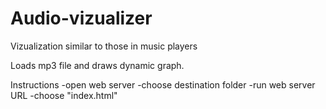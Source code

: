 # Audio-vizualizer
Vizualization similar to those in music players

Loads mp3 file and draws dynamic graph.

Instructions
-open web server
-choose destination folder
-run web server URL
-choose "index.html"
